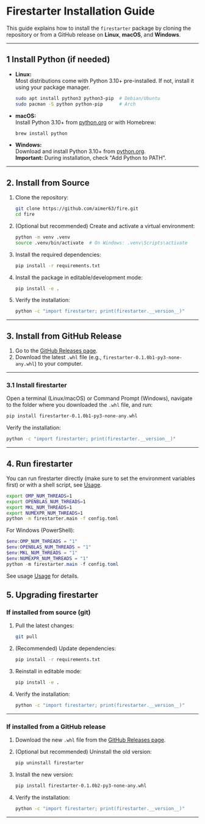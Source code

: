 # Firestarter Installation Guide

This guide explains how to install the `firestarter` package by cloning the repository or from a GitHub release on **Linux**, **macOS**, and **Windows**.

---

## 1 Install Python (if needed)

- **Linux:**  
  Most distributions come with Python 3.10+ pre-installed. If not, install it using your package
  manager.

  ```sh
  sudo apt install python3 python3-pip  # Debian/Ubuntu
  sudo pacman -S python python-pip      # Arch
  ```

- **macOS:**  
  Install Python 3.10+ from [python.org](https://www.python.org/downloads/) or with Homebrew:

  ```sh
  brew install python
  ```

- **Windows:**  
  Download and install Python 3.10+ from [python.org](https://www.python.org/downloads/windows/).  
  **Important:** During installation, check "Add Python to PATH".

---

## 2. Install from Source

1. Clone the repository:

   ```sh
   git clone https://github.com/aimer63/fire.git
   cd fire
   ```

2. (Optional but recommended) Create and activate a virtual environment:

   ```sh
   python -m venv .venv
   source .venv/bin/activate  # On Windows: .venv\Scripts\activate
   ```

3. Install the required dependencies:

   ```sh
   pip install -r requirements.txt
   ```

4. Install the package in editable/development mode:

   ```sh
   pip install -e .
   ```

5. Verify the installation:

   ```sh
   python -c "import firestarter; print(firestarter.__version__)"
   ```

---

## 3. Install from GitHub Release

1. Go to the [GitHub Releases page](https://github.com/aimer63/fire/releases).
2. Download the latest `.whl` file (e.g., `firestarter-0.1.0b1-py3-none-any.whl`) to your computer.

---

### 3.1 Install firestarter

Open a terminal (Linux/macOS) or Command Prompt (Windows), navigate to the folder where you
downloaded the `.whl` file, and run:

```sh
pip install firestarter-0.1.0b1-py3-none-any.whl
```

Verify the installation:

```sh
python -c "import firestarter; print(firestarter.__version__)"
```

---

## 4. Run firestarter

You can run firestarter directly (make sure to set the environment variables first) or
with a shell script, see [Usage](../docs/usage.md).

```sh
export OMP_NUM_THREADS=1
export OPENBLAS_NUM_THREADS=1
export MKL_NUM_THREADS=1
export NUMEXPR_NUM_THREADS=1
python -m firestarter.main -f config.toml
```

For Windows (PowerShell):

```powershell
$env:OMP_NUM_THREADS = "1"
$env:OPENBLAS_NUM_THREADS = "1"
$env:MKL_NUM_THREADS = "1"
$env:NUMEXPR_NUM_THREADS = "1"
python -m firestarter.main -f config.toml
```

See usage [Usage](../docs/usage.md) for details.

## 5. Upgrading firestarter

### If installed from source (git)

1. Pull the latest changes:

   ```sh
   git pull
   ```

2. (Recommended) Update dependencies:

   ```sh
   pip install -r requirements.txt
   ```

3. Reinstall in editable mode:

   ```sh
   pip install -e .
   ```

4. Verify the installation:

   ```sh
   python -c "import firestarter; print(firestarter.__version__)"
   ```

---

### If installed from a GitHub release

1. Download the new `.whl` file from the [GitHub Releases page](https://github.com/aimer63/fire/releases).
2. (Optional but recommended) Uninstall the old version:

   ```sh
   pip uninstall firestarter
   ```

3. Install the new version:

   ```sh
   pip install firestarter-0.1.0b2-py3-none-any.whl
   ```

4. Verify the installation:

   ```sh
   python -c "import firestarter; print(firestarter.__version__)"
   ```

---
